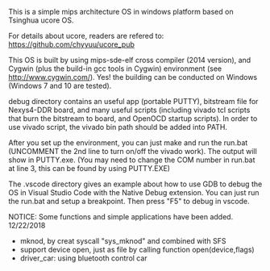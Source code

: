 This is a simple mips architecture OS in windows platform based on Tsinghua ucore OS. 

For details about ucore, readers are refered to:
https://github.com/chyyuu/ucore_pub

This OS is built by using mips-sde-elf cross compiler (2014 version), and Cygwin (plus the build-in gcc tools in Cygwin) environment
(see http://www.cygwin.com/). Yes! the building can be conducted on Windows (Windows 7 and 10 are tested).

debug directory contains an useful app (portable PUTTY), bitstream file for Nexys4-DDR board, and many useful scripts (including vivado tcl scripts that burn the bitstream to board, and OpenOCD startup scripts). In order to use vivado script, the vivado bin path should be added into PATH.

After you set up the environment, you can just make and run the run.bat (UNCOMMENT the 2nd line to turn on/off the vivado work). The output will show in PUTTY.exe. (You may need to change the COM number in run.bat at line 3, this can be found by using PUTTY.EXE)

The .vscode directory gives an example about how to use GDB to debug the OS in Visual Studio Code with the Native Debug extension. You can just run the run.bat and setup a breakpoint. Then press "F5" to debug in vscode.

NOTICE:
Some functions and simple applications have been added. 12/22/2018
* mknod, by creat syscall "sys_mknod" and combined with SFS
* support device open, just as file by calling function open(device,flags)
* driver_car: using bluetooth control car
